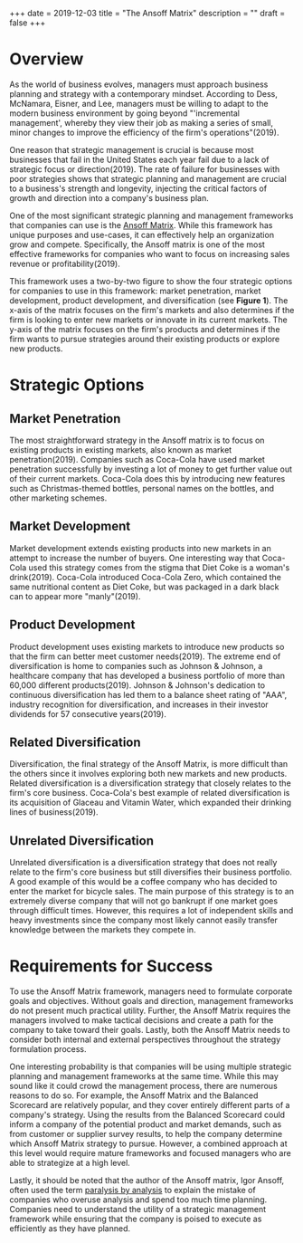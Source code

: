 +++
date = 2019-12-03
title = "The Ansoff Matrix"
description = ""
draft = false
+++

# Overview

As the world of business evolves, managers must approach business planning and
strategy with a contemporary mindset. According to Dess, McNamara, Eisner, and
Lee, managers must be willing to adapt to the modern business environment by
going beyond "'incremental management', whereby they view their job as making a
series of small, minor changes to improve the efficiency of the firm's
operations"(2019).

One reason that strategic management is crucial is because most businesses that
fail in the United States each year fail due to a lack of strategic focus or
direction(2019). The rate of failure for businesses with poor strategies shows
that strategic planning and management are crucial to a business's strength and
longevity, injecting the critical factors of growth and direction into a
company's business plan.

One of the most significant strategic planning and management frameworks that
companies can use is the [Ansoff
Matrix](https://en.wikipedia.org/wiki/Ansoff_matrix). While this framework has
unique purposes and use-cases, it can effectively help an organization grow and
compete. Specifically, the Ansoff matrix is one of the most effective frameworks
for companies who want to focus on increasing sales revenue or
profitability(2019).

This framework uses a two-by-two figure to show the four strategic options for
companies to use in this framework: market penetration, market development,
product development, and diversification (see **Figure 1**). The x-axis of the
matrix focuses on the firm's markets and also determines if the firm is looking
to enter new markets or innovate in its current markets. The y-axis of the
matrix focuses on the firm's products and determines if the firm wants to pursue
strategies around their existing products or explore new products.

# Strategic Options

## Market Penetration

The most straightforward strategy in the Ansoff matrix is to focus on existing
products in existing markets, also known as market penetration(2019). Companies
such as Coca-Cola have used market penetration successfully by investing a lot
of money to get further value out of their current markets. Coca-Cola does this
by introducing new features such as Christmas-themed bottles, personal names on
the bottles, and other marketing schemes.

## Market Development

Market development extends existing products into new markets in an attempt to
increase the number of buyers. One interesting way that Coca-Cola used this
strategy comes from the stigma that Diet Coke is a woman's drink(2019).
Coca-Cola introduced Coca-Cola Zero, which contained the same nutritional
content as Diet Coke, but was packaged in a dark black can to appear more
"manly"(2019).

## Product Development

Product development uses existing markets to introduce new products so that the
firm can better meet customer needs(2019). The extreme end of diversification is
home to companies such as Johnson & Johnson, a healthcare company that has
developed a business portfolio of more than 60,000 different products(2019).
Johnson & Johnson's dedication to continuous diversification has led them to a
balance sheet rating of "AAA", industry recognition for diversification, and
increases in their investor dividends for 57 consecutive years(2019).

## Related Diversification

Diversification, the final strategy of the Ansoff Matrix, is more difficult than
the others since it involves exploring both new markets and new products.
Related diversification is a diversification strategy that closely relates to
the firm's core business. Coca-Cola's best example of related diversification is
its acquisition of Glaceau and Vitamin Water, which expanded their drinking
lines of business(2019).

## Unrelated Diversification

Unrelated diversification is a diversification strategy that does not really
relate to the firm's core business but still diversifies their business
portfolio. A good example of this would be a coffee company who has decided to
enter the market for bicycle sales. The main purpose of this strategy is to an
extremely diverse company that will not go bankrupt if one market goes through
difficult times. However, this requires a lot of independent skills and heavy
investments since the company most likely cannot easily transfer knowledge
between the markets they compete in.

# Requirements for Success

To use the Ansoff Matrix framework, managers need to formulate corporate goals
and objectives. Without goals and direction, management frameworks do not
present much practical utility. Further, the Ansoff Matrix requires the managers
involved to make tactical decisions and create a path for the company to take
toward their goals. Lastly, both the Ansoff Matrix needs to consider both
internal and external perspectives throughout the strategy formulation process.

One interesting probability is that companies will be using multiple strategic
planning and management frameworks at the same time. While this may sound like
it could crowd the management process, there are numerous reasons to do so. For
example, the Ansoff Matrix and the Balanced Scorecard are relatively popular,
and they cover entirely different parts of a company's strategy. Using the
results from the Balanced Scorecard could inform a company of the potential
product and market demands, such as from customer or supplier survey results, to
help the company determine which Ansoff Matrix strategy to pursue. However, a
combined approach at this level would require mature frameworks and focused
managers who are able to strategize at a high level.

Lastly, it should be noted that the author of the Ansoff matrix, Igor Ansoff,
often used the term [paralysis by
analysis](https://en.wikipedia.org/wiki/Analysis_paralysis) to explain the
mistake of companies who overuse analysis and spend too much time planning.
Companies need to understand the utility of a strategic management framework
while ensuring that the company is poised to execute as efficiently as they have
planned.
